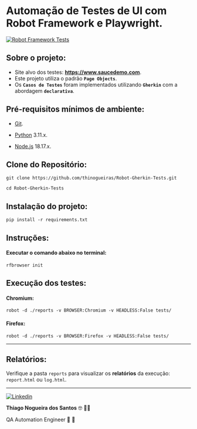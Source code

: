 # Automação de Testes de UI com Robot Framework e Playwright.

[![Robot Framework Tests](https://github.com/thinogueiras/Robot-Gherkin-Tests/actions/workflows/ci.yml/badge.svg?branch=main)](https://github.com/thinogueiras/Robot-Gherkin-Tests/actions/workflows/ci.yml)

## Sobre o projeto:

* Site alvo dos testes: <strong>https://www.saucedemo.com</strong>.
* Este projeto utiliza o padrão <strong>`Page Objects`</strong>.
* Os <strong>`Casos de Testes`</strong> foram implementados utilizando <strong>`Gherkin`</strong> com a abordagem <strong>`declarativa`</strong>.

## Pré-requisitos mínimos de ambiente:

* [Git](https://git-scm.com/).

* [Python](https://www.python.org/downloads/) 3.11.x.

* [Node.js](https://nodejs.org/en) 18.17.x.

## Clone do Repositório:

```
git clone https://github.com/thinogueiras/Robot-Gherkin-Tests.git

cd Robot-Gherkin-Tests
```

## Instalação do projeto:

```
pip install -r requirements.txt
```

## Instruções:

#### Executar o comando abaixo no terminal:

```
rfbrowser init
```

## Execução dos testes:

#### Chromium:

```
robot -d ./reports -v BROWSER:Chromium -v HEADLESS:False tests/
```

#### Firefox:

```
robot -d ./reports -v BROWSER:Firefox -v HEADLESS:False tests/
```

---

## Relatórios:

Verifique a pasta `reports` para visualizar os <b>relatórios</b> da execução: `report.html` ou `log.html`.

---

<a href="https://www.linkedin.com/in/thinogueiras"><img alt="Linkedin" src="https://img.shields.io/badge/-LinkedIn-blue?style=for-the-badge&logo=Linkedin&logoColor=white"></a>

<strong>Thiago Nogueira dos Santos</strong> 🤓 ✌🏻

QA Automation Engineer 🔎 🐞
